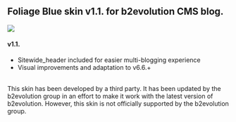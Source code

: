 ## Foliage Blue skin v1.1. for b2evolution CMS blog.

<img src="skonshot.png"/>

#### v1.1.

- Sitewide_header included for easier multi-blogging experience
- Visual improvements and adaptation to v6.6.+

<br/>
This skin has been developed by a third party. It has been updated by the b2evolution group in an effort to make it work with the latest version of b2evolution. However, this skin is not officially supported by the b2evolution group.
